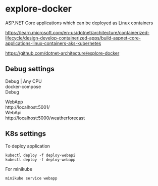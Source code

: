 # explore-docker
ASP.NET Core applications which can be deployed as Linux containers

https://learn.microsoft.com/en-us/dotnet/architecture/containerized-lifecycle/design-develop-containerized-apps/build-aspnet-core-applications-linux-containers-aks-kubernetes

https://github.com/dotnet-architecture/explore-docker

## Debug settings

Debug | Any CPU  
docker-compose  
Debug  

WebApp  
http://localhost:5001/  
WebApi  
http://localhost:5000/weatherforecast

## K8s settings

To deploy application

~~~
kubectl deploy -f deploy-webapi
kubectl deploy -f deploy-webapp
~~~

For minikube

~~~
minikube service webapp
~~~
